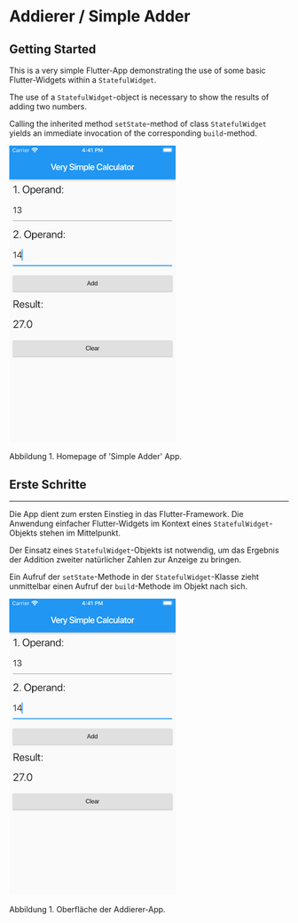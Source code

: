 # Addierer / Simple Adder

## Getting Started

This is a very simple Flutter-App demonstrating the use of some basic Flutter-Widgets within a `StatefulWidget`.

The use of a `StatefulWidget`-object is necessary to show the results of adding two numbers.

Calling the inherited method `setState`-method of class `StatefulWidget` yields an immediate invocation of the corresponding `build`-method.

<img src="assets/adder_screenshot.png" width="300">

Abbildung 1. Homepage of 'Simple Adder' App.

## Erste Schritte

***

Die App dient zum ersten Einstieg in das Flutter-Framework. Die Anwendung einfacher Flutter-Widgets im Kontext eines `StatefulWidget`-Objekts stehen im Mittelpunkt.

Der Einsatz eines `StatefulWidget`-Objekts ist notwendig, um das Ergebnis der Addition zweiter natürlicher Zahlen zur Anzeige zu bringen.

Ein Aufruf der `setState`-Methode in der `StatefulWidget`-Klasse zieht unmittelbar einen Aufruf der `build`-Methode im Objekt nach sich.


<img src="assets/adder_screenshot.png" width="300">

Abbildung 1. Oberfläche der Addierer-App.


